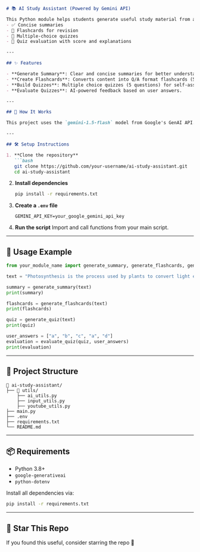 ```markdown
# 📚 AI Study Assistant (Powered by Gemini API)

This Python module helps students generate useful study material from any text content. It uses the **Google Gemini API** to generate:
- ✅ Concise summaries  
- 📇 Flashcards for revision  
- 📝 Multiple-choice quizzes  
- 🧠 Quiz evaluation with score and explanations

---

## ✨ Features

- **Generate Summary**: Clear and concise summaries for better understanding.
- **Create Flashcards**: Converts content into Q/A format flashcards (5–10 cards).
- **Build Quizzes**: Multiple choice quizzes (5 questions) for self-assessment.
- **Evaluate Quizzes**: AI-powered feedback based on user answers.

---

## 🧠 How It Works

This project uses the `gemini-1.5-flash` model from Google's GenAI API. You provide raw content (e.g., textbook passage, notes), and the AI returns study material in the specified format.

---

## 🛠️ Setup Instructions

1. **Clone the repository**
   ```bash
   git clone https://github.com/your-username/ai-study-assistant.git
   cd ai-study-assistant
   ```

2. **Install dependencies**
   ```bash
   pip install -r requirements.txt
   ```

3. **Create a `.env` file**
   ```
   GEMINI_API_KEY=your_google_gemini_api_key
   ```

4. **Run the script**
   Import and call functions from your main script.

---

## 🧪 Usage Example

```python
from your_module_name import generate_summary, generate_flashcards, generate_quiz, evaluate_quiz

text = "Photosynthesis is the process used by plants to convert light energy into chemical energy..."

summary = generate_summary(text)
print(summary)

flashcards = generate_flashcards(text)
print(flashcards)

quiz = generate_quiz(text)
print(quiz)

user_answers = ["a", "b", "c", "a", "d"]
evaluation = evaluate_quiz(quiz, user_answers)
print(evaluation)
```

---

## 📂 Project Structure

```
📁 ai-study-assistant/
├── 📁 utils/
    ├── ai_utils.py
    ├── input_utils.py
    ├── youtube_utils.py
├── main.py
├── .env
├── requirements.txt
└── README.md
```

---

## 📦 Requirements

- Python 3.8+
- `google-generativeai`
- `python-dotenv`

Install all dependencies via:

```bash
pip install -r requirements.txt
```

---

## 🌟 Star This Repo

If you found this useful, consider starring the repo 🌟
```

